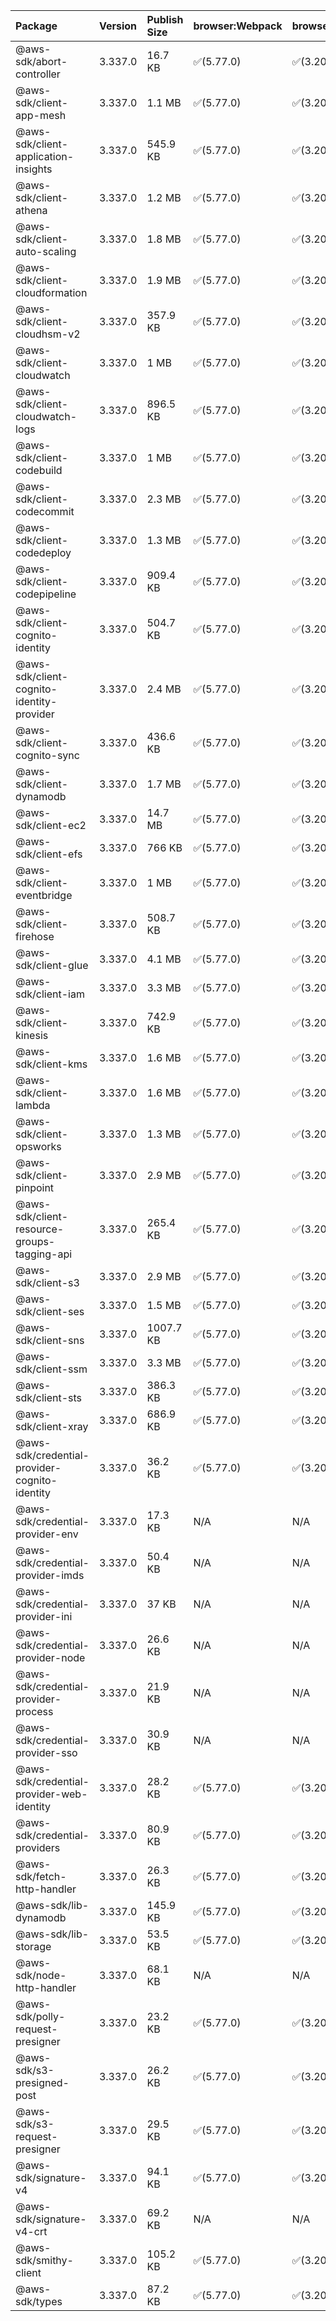 | Package | Version | Publish Size | browser:Webpack | browser:Rollup | browser:EsBuild |
| :------ | :------ | :----------- | :------ | :----- | :------- |
|@aws-sdk/abort-controller|3.337.0|16.7 KB|✅(5.77.0)|✅(3.20.2)|✅(0.17.15)|
|@aws-sdk/client-app-mesh|3.337.0|1.1 MB|✅(5.77.0)|✅(3.20.2)|✅(0.17.15)|
|@aws-sdk/client-application-insights|3.337.0|545.9 KB|✅(5.77.0)|✅(3.20.2)|✅(0.17.15)|
|@aws-sdk/client-athena|3.337.0|1.2 MB|✅(5.77.0)|✅(3.20.2)|✅(0.17.15)|
|@aws-sdk/client-auto-scaling|3.337.0|1.8 MB|✅(5.77.0)|✅(3.20.2)|✅(0.17.15)|
|@aws-sdk/client-cloudformation|3.337.0|1.9 MB|✅(5.77.0)|✅(3.20.2)|✅(0.17.15)|
|@aws-sdk/client-cloudhsm-v2|3.337.0|357.9 KB|✅(5.77.0)|✅(3.20.2)|✅(0.17.15)|
|@aws-sdk/client-cloudwatch|3.337.0|1 MB|✅(5.77.0)|✅(3.20.2)|✅(0.17.15)|
|@aws-sdk/client-cloudwatch-logs|3.337.0|896.5 KB|✅(5.77.0)|✅(3.20.2)|✅(0.17.15)|
|@aws-sdk/client-codebuild|3.337.0|1 MB|✅(5.77.0)|✅(3.20.2)|✅(0.17.15)|
|@aws-sdk/client-codecommit|3.337.0|2.3 MB|✅(5.77.0)|✅(3.20.2)|✅(0.17.15)|
|@aws-sdk/client-codedeploy|3.337.0|1.3 MB|✅(5.77.0)|✅(3.20.2)|✅(0.17.15)|
|@aws-sdk/client-codepipeline|3.337.0|909.4 KB|✅(5.77.0)|✅(3.20.2)|✅(0.17.15)|
|@aws-sdk/client-cognito-identity|3.337.0|504.7 KB|✅(5.77.0)|✅(3.20.2)|✅(0.17.15)|
|@aws-sdk/client-cognito-identity-provider|3.337.0|2.4 MB|✅(5.77.0)|✅(3.20.2)|✅(0.17.15)|
|@aws-sdk/client-cognito-sync|3.337.0|436.6 KB|✅(5.77.0)|✅(3.20.2)|✅(0.17.15)|
|@aws-sdk/client-dynamodb|3.337.0|1.7 MB|✅(5.77.0)|✅(3.20.2)|✅(0.17.15)|
|@aws-sdk/client-ec2|3.337.0|14.7 MB|✅(5.77.0)|✅(3.20.2)|✅(0.17.15)|
|@aws-sdk/client-efs|3.337.0|766 KB|✅(5.77.0)|✅(3.20.2)|✅(0.17.15)|
|@aws-sdk/client-eventbridge|3.337.0|1 MB|✅(5.77.0)|✅(3.20.2)|✅(0.17.15)|
|@aws-sdk/client-firehose|3.337.0|508.7 KB|✅(5.77.0)|✅(3.20.2)|✅(0.17.15)|
|@aws-sdk/client-glue|3.337.0|4.1 MB|✅(5.77.0)|✅(3.20.2)|✅(0.17.15)|
|@aws-sdk/client-iam|3.337.0|3.3 MB|✅(5.77.0)|✅(3.20.2)|✅(0.17.15)|
|@aws-sdk/client-kinesis|3.337.0|742.9 KB|✅(5.77.0)|✅(3.20.2)|✅(0.17.15)|
|@aws-sdk/client-kms|3.337.0|1.6 MB|✅(5.77.0)|✅(3.20.2)|✅(0.17.15)|
|@aws-sdk/client-lambda|3.337.0|1.6 MB|✅(5.77.0)|✅(3.20.2)|✅(0.17.15)|
|@aws-sdk/client-opsworks|3.337.0|1.3 MB|✅(5.77.0)|✅(3.20.2)|✅(0.17.15)|
|@aws-sdk/client-pinpoint|3.337.0|2.9 MB|✅(5.77.0)|✅(3.20.2)|✅(0.17.15)|
|@aws-sdk/client-resource-groups-tagging-api|3.337.0|265.4 KB|✅(5.77.0)|✅(3.20.2)|✅(0.17.15)|
|@aws-sdk/client-s3|3.337.0|2.9 MB|✅(5.77.0)|✅(3.20.2)|✅(0.17.15)|
|@aws-sdk/client-ses|3.337.0|1.5 MB|✅(5.77.0)|✅(3.20.2)|✅(0.17.15)|
|@aws-sdk/client-sns|3.337.0|1007.7 KB|✅(5.77.0)|✅(3.20.2)|✅(0.17.15)|
|@aws-sdk/client-ssm|3.337.0|3.3 MB|✅(5.77.0)|✅(3.20.2)|✅(0.17.15)|
|@aws-sdk/client-sts|3.337.0|386.3 KB|✅(5.77.0)|✅(3.20.2)|✅(0.17.15)|
|@aws-sdk/client-xray|3.337.0|686.9 KB|✅(5.77.0)|✅(3.20.2)|✅(0.17.15)|
|@aws-sdk/credential-provider-cognito-identity|3.337.0|36.2 KB|✅(5.77.0)|✅(3.20.2)|✅(0.17.15)|
|@aws-sdk/credential-provider-env|3.337.0|17.3 KB|N/A|N/A|N/A|
|@aws-sdk/credential-provider-imds|3.337.0|50.4 KB|N/A|N/A|N/A|
|@aws-sdk/credential-provider-ini|3.337.0|37 KB|N/A|N/A|N/A|
|@aws-sdk/credential-provider-node|3.337.0|26.6 KB|N/A|N/A|N/A|
|@aws-sdk/credential-provider-process|3.337.0|21.9 KB|N/A|N/A|N/A|
|@aws-sdk/credential-provider-sso|3.337.0|30.9 KB|N/A|N/A|N/A|
|@aws-sdk/credential-provider-web-identity|3.337.0|28.2 KB|✅(5.77.0)|✅(3.20.2)|✅(0.17.15)|
|@aws-sdk/credential-providers|3.337.0|80.9 KB|✅(5.77.0)|✅(3.20.2)|✅(0.17.15)|
|@aws-sdk/fetch-http-handler|3.337.0|26.3 KB|✅(5.77.0)|✅(3.20.2)|✅(0.17.15)|
|@aws-sdk/lib-dynamodb|3.337.0|145.9 KB|✅(5.77.0)|✅(3.20.2)|✅(0.17.15)|
|@aws-sdk/lib-storage|3.337.0|53.5 KB|✅(5.77.0)|✅(3.20.2)|✅(0.17.15)|
|@aws-sdk/node-http-handler|3.337.0|68.1 KB|N/A|N/A|N/A|
|@aws-sdk/polly-request-presigner|3.337.0|23.2 KB|✅(5.77.0)|✅(3.20.2)|✅(0.17.15)|
|@aws-sdk/s3-presigned-post|3.337.0|26.2 KB|✅(5.77.0)|✅(3.20.2)|✅(0.17.15)|
|@aws-sdk/s3-request-presigner|3.337.0|29.5 KB|✅(5.77.0)|✅(3.20.2)|✅(0.17.15)|
|@aws-sdk/signature-v4|3.337.0|94.1 KB|✅(5.77.0)|✅(3.20.2)|✅(0.17.15)|
|@aws-sdk/signature-v4-crt|3.337.0|69.2 KB|N/A|N/A|N/A|
|@aws-sdk/smithy-client|3.337.0|105.2 KB|✅(5.77.0)|✅(3.20.2)|✅(0.17.15)|
|@aws-sdk/types|3.337.0|87.2 KB|✅(5.77.0)|✅(3.20.2)|✅(0.17.15)|
